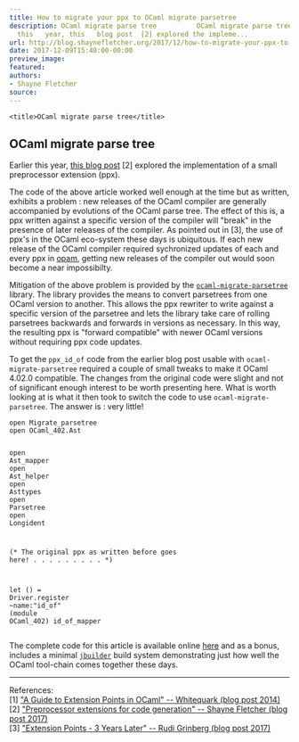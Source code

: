 ```yaml
---
title: How to migrate your ppx to OCaml migrate parsetree
description: OCaml migrate parse tree          OCaml migrate parse tree     Earlier
  this   year, this   blog post  [2] explored the impleme...
url: http://blog.shaynefletcher.org/2017/12/how-to-migrate-your-ppx-to-ocaml.html
date: 2017-12-09T15:40:00-00:00
preview_image:
featured:
authors:
- Shayne Fletcher
source:
---
```



<html>
  <head>
    
    <title>OCaml migrate parse tree</title>
  </head>
  <body>
  <h2>OCaml migrate parse tree</h2>

  <p>Earlier this
  year, <a href="http://blog.shaynefletcher.org/2017/05/preprocessor-extensions-for-code.html">this
  blog post</a> [2] explored the implementation of a small
  preprocessor extension (ppx).
  </p>
  <p>The code of the above article worked well enough at the time but
  as written, exhibits a problem : new releases of the OCaml compiler
  are generally accompanied by evolutions of the OCaml parse tree. The
  effect of this is, a ppx written against a specific version of the
  compiler will &quot;break&quot; in the presence of later releases of the
  compiler. As pointed out in [3], the use of ppx's in the OCaml
  eco-system these days is ubiquitous. If each new release of the
  OCaml compiler required sychronized updates of each and every ppx
  in <a href="http://opam.ocaml.org/">opam</a>, getting new releases
  of the compiler out would soon become a near impossibilty.
  </p>
  <p>Mitigation of the above problem is provided by
  the <a href="http://opam.ocaml.org/packages/ocaml-migrate-parsetree/"><code>ocaml-migrate-parsetree</code>
  </a> library. The library provides the means to convert parsetrees
  from one OCaml version to another. This allows the ppx rewriter to
  write against a specific version of the parsetree and lets the
  library take care of rolling parsetrees backwards and forwards in
  versions as necessary.  In this way, the resulting ppx is &quot;forward
  compatible&quot; with newer OCaml versions without requiring ppx code
  updates.
  </p>
  <p>To get the <code>ppx_id_of</code> code from the earlier blog post
  usable with <code>ocaml-migrate-parsetree</code> required a couple
  of small tweaks to make it OCaml 4.02.0 compatible. The changes from
  the original code were slight and not of significant enough interest
  to be worth presenting here. What is worth looking at is what it
  then took to switch the code to
  use <code>ocaml-migrate-parsetree</code>. The answer is : very
  little!
</p><pre><code class="code"><span class="keyword">open</span> <span class="constructor">Migrate_parsetree</span>
<span class="keyword">open</span> <span class="constructor">OCaml_402</span>.<span class="constructor">Ast</span>

<span class="keyword">open</span> <span class="constructor">Ast_mapper</span>
<span class="keyword">open</span> <span class="constructor">Ast_helper</span>
<span class="keyword">open</span> <span class="constructor">Asttypes</span>
<span class="keyword">open</span> <span class="constructor">Parsetree</span>
<span class="keyword">open</span> <span class="constructor">Longident</span>

<span class="comment">(* The original ppx as written before goes here!
   .                    .                   .
   .                    .                   .
   .                    .                   .
*)</span>

<span class="keyword">let</span> () = <span class="constructor">Driver</span>.register ~name:<span class="string">&quot;id_of&quot;</span> (<span class="keyword">module</span> <span class="constructor">OCaml_402</span>) id_of_mapper
</code></pre> The complete code for this article is available
online <a href="https://github.com/shayne-fletcher/zen/tree/master/ocaml/ppx_id_of/v2">here</a>
and as a bonus, includes a
minimal <a href="https://jbuilder.readthedocs.io/en/latest/"><code>jbuilder</code></a>
build system demonstrating just how well the OCaml tool-chain comes
together these days.
  
  <hr/>
  <p>
    References:<br/>
     [1] <a href="https://whitequark.org/blog/2014/04/16/a-guide-to-extension-points-in-ocaml/">&quot;A
     Guide to Extension Points in OCaml&quot; -- Whitequark (blog post
     2014)</a><br/>
     [2] <a href="http://blog.shaynefletcher.org/2017/05/preprocessor-extensions-for-code.html">&quot;Preprocessor
     extensions for code generation&quot; -- Shayne Fletcher (blog post
     2017)</a><br/>
     [3] <a href="http://rgrinberg.com/posts/extension-points-3-years-later/">&quot;Extension
     Points - 3 Years Later&quot; -- Rudi Grinberg (blog post 2017)</a><br/>
  </p>
  </body>
</html>

